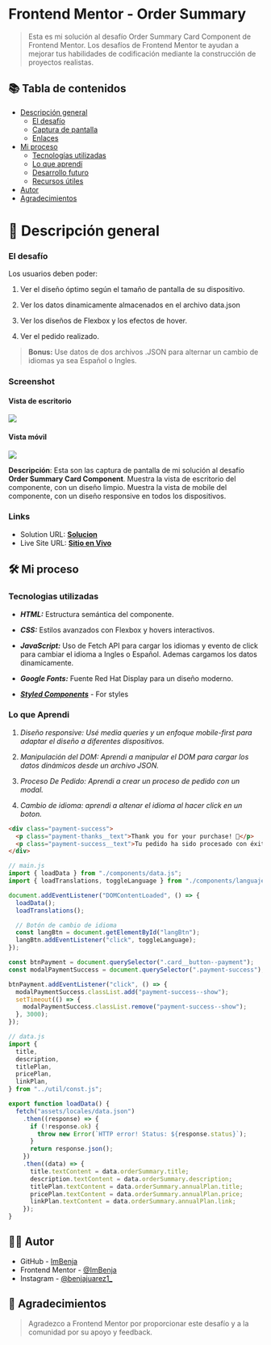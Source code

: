 # Frontend Mentor - Order Summary

> Esta es mi solución al desafío Order Summary Card Component de Frontend Mentor. Los desafíos de Frontend Mentor te ayudan a mejorar tus habilidades de codificación mediante la construcción de proyectos realistas.

## 📚 Tabla de contenidos

- [Descripción general](#Descripción-general)
  - [El desafío](#the-challenge)
  - [Captura de pantalla](#screenshot)
  - [Enlaces](#links)
- [Mi proceso](#my-process)
  - [Tecnologías utilizadas](#built-with)
  - [Lo que aprendí](#what-i-learned)
  - [Desarrollo futuro](#continued-development)
  - [Recursos útiles](#useful-resources)
- [Autor](#author)
- [Agradecimientos](#acknowledgments)

# 📖 Descripción general

### El desafío

Los usuarios deben poder:

1. Ver el diseño óptimo según el tamaño de pantalla de su dispositivo.

2. Ver los datos dinamicamente almacenados en el archivo data.json

3. Ver los diseños de Flexbox y los efectos de hover.

4. Ver el pedido realizado.

> **Bonus:** Use datos de dos archivos .JSON para alternar un cambio de idiomas ya sea Español o Ingles.

### Screenshot

#### Vista de escritorio

![](./design/results/Desktop-Results.png)

#### Vista móvil

![](./design/results/Mobile-Result.png)

**Descripción**: Esta son las captura de pantalla de mi solución al desafío **Order Summary Card Component**. Muestra la vista de escritorio del componente, con un diseño limpio. Muestra la vista de mobile del componente, con un diseño responsive en todos los dispositivos.

### Links

- Solution URL: [**Solucion**](https://github.com/ImBenja/Frontend-Challenges/tree/main/Newbie/Free/03-order-summary-component-card)
- Live Site URL: [**Sitio en Vivo**](https://component-order-summaryt.netlify.app/)

## 🛠️ Mi proceso

### Tecnologias utilizadas

- **_HTML:_** Estructura semántica del componente.

- **_CSS:_** Estilos avanzados con Flexbox y hovers interactivos.

- **_JavaScript:_** Uso de Fetch API para cargar los idiomas y evento de click para cambiar el idioma a Ingles o Español.
  Ademas cargamos los datos dinamicamente.

- **_Google Fonts:_** Fuente Red Hat Display para un diseño moderno.

- [**_Styled Components_**](https://styled-components.com/) - For styles

### Lo que Aprendi

1. _Diseño responsive: Usé media queries y un enfoque mobile-first para adaptar el diseño a diferentes dispositivos._

2. _Manipulación del DOM: Aprendi a manipular el DOM para cargar los datos dinámicos desde un archivo JSON._

3. _Proceso De Pedido: Aprendi a crear un proceso de pedido con un modal._

4. _Cambio de idioma: aprendi a altenar el idioma al hacer click en un boton._

```html
<div class="payment-success">
  <p class="payment-thanks__text">Thank you for your purchase! 🙌</p>
  <p class="payment-success__text">Tu pedido ha sido procesado con éxito✅</p>
</div>
```

```js
// main.js
import { loadData } from "./components/data.js";
import { loadTranslations, toggleLanguage } from "./components/languaje.js";

document.addEventListener("DOMContentLoaded", () => {
  loadData();
  loadTranslations();

  // Botón de cambio de idioma
  const langBtn = document.getElementById("langBtn");
  langBtn.addEventListener("click", toggleLanguage);
});

const btnPayment = document.querySelector(".card__button--payment");
const modalPaymentSuccess = document.querySelector(".payment-success");

btnPayment.addEventListener("click", () => {
  modalPaymentSuccess.classList.add("payment-success--show");
  setTimeout(() => {
    modalPaymentSuccess.classList.remove("payment-success--show");
  }, 3000);
});
```

```js
// data.js
import {
  title,
  description,
  titlePlan,
  pricePlan,
  linkPlan,
} from "../util/const.js";

export function loadData() {
  fetch("assets/locales/data.json")
    .then((response) => {
      if (!response.ok) {
        throw new Error(`HTTP error! Status: ${response.status}`);
      }
      return response.json();
    })
    .then((data) => {
      title.textContent = data.orderSummary.title;
      description.textContent = data.orderSummary.description;
      titlePlan.textContent = data.orderSummary.annualPlan.title;
      pricePlan.textContent = data.orderSummary.annualPlan.price;
      linkPlan.textContent = data.orderSummary.annualPlan.link;
    });
}
```

## 👨‍💻 Autor

- GitHub - [ImBenja](https://github.com/ImBenja)
- Frontend Mentor - [@ImBenja](https://www.frontendmentor.io/profile/ImBenja)
- Instagram - [@benjajuarez1\_](https://www.instagram.com/benjajuarez1_/?hl=es)

## 🙏 Agradecimientos

> Agradezco a Frontend Mentor por proporcionar este desafío y a la comunidad por su apoyo y feedback.
